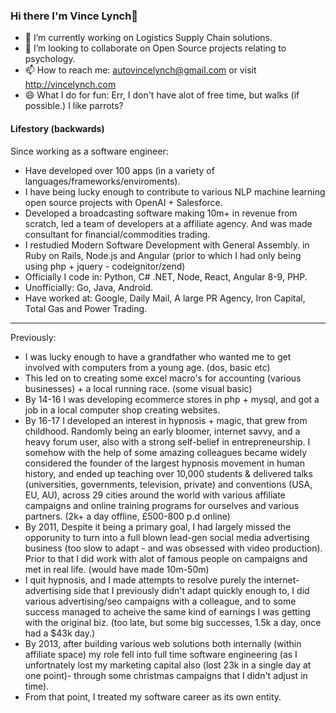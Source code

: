 ### Hi there I'm Vince Lynch👋

- 🔭 I’m currently working on Logistics Supply Chain solutions.
- 👯 I’m looking to collaborate on Open Source projects relating to psychology.
- 📫 How to reach me: autovincelynch@gmail.com or visit http://vincelynch.com
- 😄 What I do for fun: Err, I don't have alot of free time, but walks (if possible.) I like parrots?


#### Lifestory (backwards)
Since working as a software engineer:
- Have developed over 100 apps (in a variety of languages/frameworks/enviroments).
- I have being lucky enough to contribute to various NLP machine learning open source projects with OpenAI + Salesforce.
- Developed a broadcasting software making 10m+ in revenue from scratch, led a team of developers at a affiliate agency. And was made consultant for financial/commodities trading.
- I restudied Modern Software Development with General Assembly. in Ruby on Rails, Node.js and Angular (prior to which I had only being using php + jquery - codeignitor/zend)
- Officially I code in: Python, C# .NET, Node, React, Angular 8-9, PHP.
- Unofficially: Go, Java, Android.
- Have worked at: Google, Daily Mail, A large PR Agency, Iron Capital, Total Gas and Power Trading. 
---------------------------
Previously:
- I was lucky enough to have a grandfather who wanted me to get involved with computers from a young age. (dos, basic etc)
- This led on to creating some excel macro's for accounting (various businesses) + a local running race. (some visual basic)
- By 14-16 I was developing ecommerce stores in php + mysql, and got a job in a local computer shop creating websites.
- By 16-17 I developed an interest in hypnosis + magic, that grew from childhood. Randomly being an early bloomer, internet savvy, and a heavy forum user, also with a strong self-belief in entrepreneurship. I somehow with the help of some amazing colleagues became widely considered the founder of the largest hypnosis movement in human history, and ended up teaching over 10,000 students & delivered talks (universities, governments, television, private) and conventions (USA, EU, AU), across 29 cities around the world with various affiliate campaigns and online training programs for ourselves and various partners. (2k+ a day offline, £500-800 p.d online)
- By 2011, Despite it being a primary goal, I had largely missed the opporunity to turn into a full blown lead-gen social media advertising business (too slow to adapt - and was obsessed with video production). Prior to that I did work with alot of famous people on campaigns and met in real life. (would have made 10m-50m)
- I quit hypnosis, and I made attempts to resolve purely the internet-advertising side that I previously didn't adapt quickly enough to, I did various advertising/seo campaigns with a colleague, and to some success managed to acheive the same kind of earnings I was getting with the original biz. (too late, but some big successes, 1.5k a day, once had a $43k day.)
- By 2013, after building various web solutions both internally (within affiliate space) my role fell into full time software engineering (as I unfortnately lost my marketing capital also (lost 23k in a single day at one point)- through some christmas campaigns that I didn't adjust in time). 
- From that point, I treated my software career as its own entity. 
  

